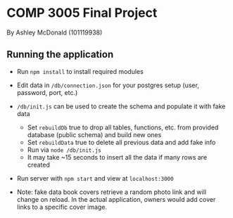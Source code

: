 # COMP 3005 Final Project
By Ashley McDonald (101119938) 

## Running the application
- Run `npm install` to install required modules
- Edit data in `/db/connection.json` for your postgres setup (user, password, port, etc.)
- `/db/init.js` can be used to create the schema and populate it with fake data
    - Set `rebuildDb` true to drop all tables, functions, etc. from provided database (public schema) and build new ones
    - Set `rebuildData` true to delete all previous data and add fake info
    - Run via `node /db/init.js`
    - It may take ~15 seconds to insert all the data if many rows are created
- Run server with `npm start` and view at `localhost:3000`

- Note: fake data book covers retrieve a random photo link and will change on reload. In the actual application, owners would add cover links to a specific cover image.